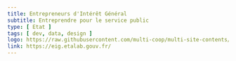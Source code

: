 ```yaml
---
title: Entrepreneurs d'Intérêt Général
subtitle: Entreprendre pour le service public
type: [ Etat ]
tags: [ dev, data, design ]
logo: https://raw.githubusercontent.com/multi-coop/multi-site-contents/main/texts/network/images/eig-logo.svg
link: https://eig.etalab.gouv.fr/
---
```


